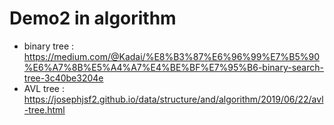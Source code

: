 # Demo2 in algorithm
* binary tree : 
https://medium.com/@Kadai/%E8%B3%87%E6%96%99%E7%B5%90%E6%A7%8B%E5%A4%A7%E4%BE%BF%E7%95%B6-binary-search-tree-3c40be3204e  
* AVL tree : 
https://josephjsf2.github.io/data/structure/and/algorithm/2019/06/22/avl-tree.html 

